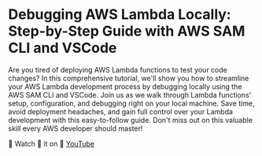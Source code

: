 # Debugging AWS Lambda Locally: Step-by-Step Guide with AWS SAM CLI and VSCode


Are you tired of deploying AWS Lambda functions to test your code changes? In this comprehensive tutorial, we'll show you how to streamline your AWS Lambda development process by debugging locally using the AWS SAM CLI and VSCode. Join us as we walk through Lambda functions' setup, configuration, and debugging right on your local machine. Save time, avoid deployment headaches, and gain full control over your Lambda development with this easy-to-follow guide. Don't miss out on this valuable skill every AWS developer should master!


👀 Watch 👀 it on 🎥 [YouTube](https://youtu.be/RDzFA8ssAws)